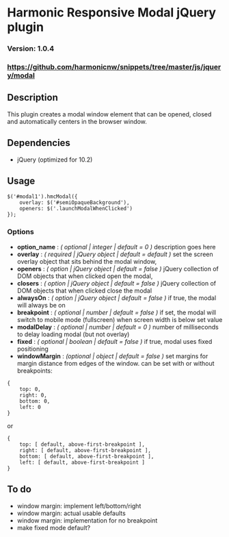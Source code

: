 # Harmonic Responsive Modal jQuery plugin
### Version: 1.0.4
### https://github.com/harmonicnw/snippets/tree/master/js/jquery/modal

## Description

This plugin creates a modal window element that can be opened, closed and automatically centers in the browser window.
	
## Dependencies

* jQuery (optimized for 10.2)	
	
## Usage

```
$('#modal1').hmcModal({
	overlay: $('#semiOpaqueBackground'),
	openers: $('.launchModalWhenClicked')
});
```

### Options	

* **option_name** : *( optional | integer | default = 0 )* description goes here
* **overlay** : *( required | jQuery object | default = default )* set the screen overlay object that sits behind the modal window,
* **openers** : *( option | jQuery object | default = false )* jQuery collection of DOM objects that when clicked open the modal,
* **closers** : *( option | jQuery object | default = false )* jQuery collection of DOM objects that when clicked close the modal
* **alwaysOn** : *( option | jQuery object | default = false )* if true, the modal will always be on
* **breakpoint** : *( optional | number | default = false )* if set, the modal will switch to mobile mode (fullscreen) when screen width is below set value
* **modalDelay** : *( optional | number | default = 0 )* number of milliseconds to delay loading modal (but not overlay)
* **fixed** : *( optional | boolean | default = false )* if true, modal uses fixed positioning
* **windowMargin** : *(optional | object | default = false )* set margins for margin distance from edges of the window. can be set with or without breakpoints:
```		
{
	top: 0,
	right: 0,
	bottom: 0,
	left: 0
}
```
or
```
{
	top: [ default, above-first-breakpoint ],
	right: [ default, above-first-breakpoint ],
	bottom: [ default, above-first-breakpoint ],
	left: [ default, above-first-breakpoint ]
}
```
	
## To do
* window margin: implement left/bottom/right
* window margin: actual usable defaults
* window margin: implementation for no breakpoint
* make fixed mode default?